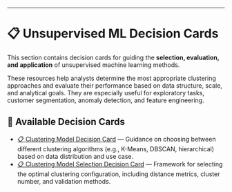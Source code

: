 ___
# 📋 Unsupervised ML Decision Cards

This section contains decision cards for guiding the **selection, evaluation, and application** of unsupervised machine learning methods. 
 
These resources help analysts determine the most appropriate clustering approaches and evaluate their performance based on data structure, scale, and analytical goals. They are especially useful for exploratory tasks, customer segmentation, anomaly detection, and feature engineering.

## 📂 Available Decision Cards

- [📋 Clustering Model Decision Card](📋%20Clustering%20Model%20Decision%20Card.md) — Guidance on choosing between different clustering algorithms (e.g., K-Means, DBSCAN, hierarchical) based on data distribution and use case.
- [📋 Clustering Model Selection Decision Card](📋%20Clustering%20Model%20Selection%20Decision%20Card.md) — Framework for selecting the optimal clustering configuration, including distance metrics, cluster number, and validation methods.